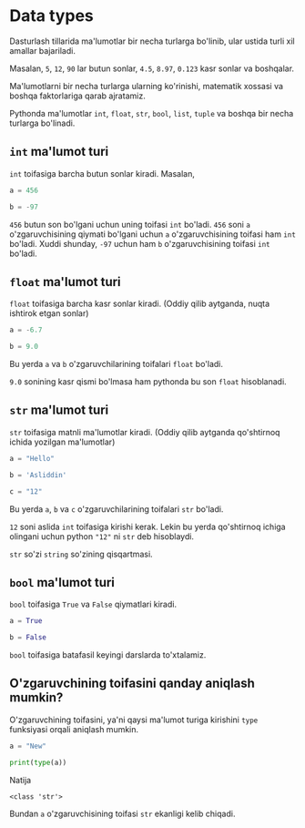 # Data types

Dasturlash tillarida ma'lumotlar bir necha turlarga bo'linib, ular ustida turli
xil amallar bajariladi.

Masalan, `5`, `12`, `90` lar butun sonlar, `4.5`, `8.97`, `0.123` kasr sonlar va boshqalar.

Ma'lumotlarni bir necha turlarga ularning ko'rinishi, matematik xossasi va boshqa
faktorlariga qarab ajratamiz.

Pythonda ma'lumotlar `int`, `float`, `str`, `bool`, `list`, `tuple` va boshqa bir necha turlarga
bo'linadi.

## `int` ma'lumot turi

`int` toifasiga barcha butun sonlar kiradi. Masalan,

```python
a = 456

b = -97
```

`456` butun son bo'lgani uchun uning toifasi `int` bo'ladi. `456` soni `a` o'zgaruvchisining qiymati
bo'lgani uchun `a` o'zgaruvchisining toifasi ham `int` bo'ladi. Xuddi shunday,
`-97` uchun ham `b` o'zgaruvchisining toifasi `int` bo'ladi.

## `float` ma'lumot turi

`float` toifasiga barcha kasr sonlar kiradi. (Oddiy qilib aytganda, nuqta ishtirok etgan sonlar)

```python
a = -6.7

b = 9.0
```

Bu yerda `a` va `b` o'zgaruvchilarining toifalari `float` bo'ladi.

`9.0` sonining kasr qismi bo'lmasa ham pythonda bu son `float` hisoblanadi.

## `str` ma'lumot turi

`str` toifasiga matnli ma'lumotlar kiradi. (Oddiy qilib aytganda qo'shtirnoq ichida yozilgan ma'lumotlar)

```python
a = "Hello"

b = 'Asliddin'

c = "12"
```

Bu yerda `a`, `b` va `c` o'zgaruvchilarining toifalari `str` bo'ladi.

`12` soni aslida `int` toifasiga kirishi kerak. Lekin bu yerda qo'shtirnoq
ichiga olingani uchun python `"12"` ni `str` deb hisoblaydi.

`str` so'zi `string` so'zining qisqartmasi.

## `bool` ma'lumot turi

`bool` toifasiga `True` va `False` qiymatlari kiradi.

```python
a = True

b = False
```

`bool` toifasiga batafasil keyingi darslarda to'xtalamiz.

## O'zgaruvchining toifasini qanday aniqlash mumkin?

O'zgaruvchining toifasini, ya'ni qaysi ma'lumot turiga kirishini `type` funksiyasi orqali
aniqlash mumkin.

```python {3}
a = "New"

print(type(a))
```

Natija

```text
<class 'str'>
```

Bundan `a` o'zgaruvchisining toifasi `str` ekanligi kelib chiqadi.
